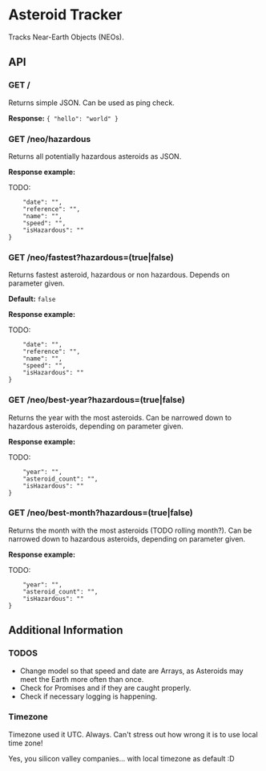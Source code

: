 # Asteroid Tracker

Tracks Near-Earth Objects (NEOs).

## API

### GET /

Returns simple JSON. Can be used as ping check.

__Response:__ ```{ "hello": "world" }```

### GET /neo/hazardous

Returns all potentially hazardous asteroids as JSON.

__Response example:__

TODO:
```{
    "date": "",
    "reference": "",
    "name": "",
    "speed": "",
    "isHazardous": ""
}
```

### GET /neo/fastest?hazardous=(true|false)

Returns fastest asteroid, hazardous or non hazardous. Depends on parameter given.

__Default:__ ```false```

__Response example:__

TODO:
```{
    "date": "",
    "reference": "",
    "name": "",
    "speed": "",
    "isHazardous": ""
}
```

### GET /neo/best-year?hazardous=(true|false)

Returns the year with the most asteroids. Can be narrowed down to hazardous asteroids, depending on parameter given.

__Response example:__

TODO:
```{
    "year": "",
    "asteroid_count": "",
    "isHazardous": ""
}
```

### GET /neo/best-month?hazardous=(true|false)

Returns the month with the most asteroids (TODO rolling month?). Can be narrowed down to hazardous asteroids, depending on parameter given.

__Response example:__

TODO:
```{
    "year": "",
    "asteroid_count": "",
    "isHazardous": ""
}
```

## Additional Information

### TODOS

- Change model so that speed and date are Arrays, as Asteroids may meet the Earth more often than once.
- Check for Promises and if they are caught properly.
- Check if necessary logging is happening.

### Timezone

Timezone used it UTC. Always. Can't stress out how wrong it is to use local time zone!

Yes, you silicon valley companies... with local timezone as default :D
